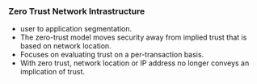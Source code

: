 ### Zero Trust Network Intrastructure  
*  user to application segmentation.  
*  The zero-trust model moves security away from implied trust that is based on network location. 
*  Focuses on evaluating trust on a per-transaction basis.  
*  With zero trust, network location or IP address no longer conveys an implication of trust.  
